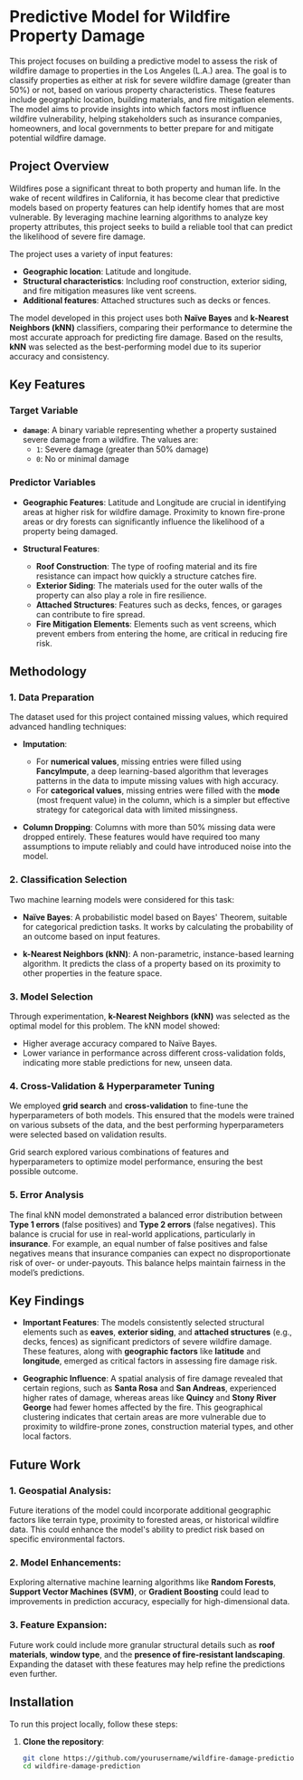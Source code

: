 # Predictive Model for Wildfire Property Damage

This project focuses on building a predictive model to assess the risk of wildfire damage to properties in the Los Angeles (L.A.) area. The goal is to classify properties as either at risk for severe wildfire damage (greater than 50%) or not, based on various property characteristics. These features include geographic location, building materials, and fire mitigation elements. The model aims to provide insights into which factors most influence wildfire vulnerability, helping stakeholders such as insurance companies, homeowners, and local governments to better prepare for and mitigate potential wildfire damage.

## Project Overview

Wildfires pose a significant threat to both property and human life. In the wake of recent wildfires in California, it has become clear that predictive models based on property features can help identify homes that are most vulnerable. By leveraging machine learning algorithms to analyze key property attributes, this project seeks to build a reliable tool that can predict the likelihood of severe fire damage.

The project uses a variety of input features:
- **Geographic location**: Latitude and longitude.
- **Structural characteristics**: Including roof construction, exterior siding, and fire mitigation measures like vent screens.
- **Additional features**: Attached structures such as decks or fences.

The model developed in this project uses both **Naïve Bayes** and **k-Nearest Neighbors (kNN)** classifiers, comparing their performance to determine the most accurate approach for predicting fire damage. Based on the results, **kNN** was selected as the best-performing model due to its superior accuracy and consistency.

## Key Features

### Target Variable

- **`damage`**: A binary variable representing whether a property sustained severe damage from a wildfire. The values are:
  - `1`: Severe damage (greater than 50% damage)
  - `0`: No or minimal damage

### Predictor Variables

- **Geographic Features**: Latitude and Longitude are crucial in identifying areas at higher risk for wildfire damage. Proximity to known fire-prone areas or dry forests can significantly influence the likelihood of a property being damaged.
  
- **Structural Features**:
  - **Roof Construction**: The type of roofing material and its fire resistance can impact how quickly a structure catches fire.
  - **Exterior Siding**: The materials used for the outer walls of the property can also play a role in fire resilience.
  - **Attached Structures**: Features such as decks, fences, or garages can contribute to fire spread.
  - **Fire Mitigation Elements**: Elements such as vent screens, which prevent embers from entering the home, are critical in reducing fire risk.

## Methodology

### 1. Data Preparation

The dataset used for this project contained missing values, which required advanced handling techniques:

- **Imputation**:
  - For **numerical values**, missing entries were filled using **FancyImpute**, a deep learning-based algorithm that leverages patterns in the data to impute missing values with high accuracy.
  - For **categorical values**, missing entries were filled with the **mode** (most frequent value) in the column, which is a simpler but effective strategy for categorical data with limited missingness.
  
- **Column Dropping**: Columns with more than 50% missing data were dropped entirely. These features would have required too many assumptions to impute reliably and could have introduced noise into the model.

### 2. Classification Selection

Two machine learning models were considered for this task:

- **Naïve Bayes**: A probabilistic model based on Bayes' Theorem, suitable for categorical prediction tasks. It works by calculating the probability of an outcome based on input features.
  
- **k-Nearest Neighbors (kNN)**: A non-parametric, instance-based learning algorithm. It predicts the class of a property based on its proximity to other properties in the feature space.

### 3. Model Selection

Through experimentation, **k-Nearest Neighbors (kNN)** was selected as the optimal model for this problem. The kNN model showed:
- Higher average accuracy compared to Naïve Bayes.
- Lower variance in performance across different cross-validation folds, indicating more stable predictions for new, unseen data.

### 4. Cross-Validation & Hyperparameter Tuning

We employed **grid search** and **cross-validation** to fine-tune the hyperparameters of both models. This ensured that the models were trained on various subsets of the data, and the best performing hyperparameters were selected based on validation results.

Grid search explored various combinations of features and hyperparameters to optimize model performance, ensuring the best possible outcome.

### 5. Error Analysis

The final kNN model demonstrated a balanced error distribution between **Type 1 errors** (false positives) and **Type 2 errors** (false negatives). This balance is crucial for use in real-world applications, particularly in **insurance**. For example, an equal number of false positives and false negatives means that insurance companies can expect no disproportionate risk of over- or under-payouts. This balance helps maintain fairness in the model’s predictions.

## Key Findings

- **Important Features**: The models consistently selected structural elements such as **eaves**, **exterior siding**, and **attached structures** (e.g., decks, fences) as significant predictors of severe wildfire damage. These features, along with **geographic factors** like **latitude** and **longitude**, emerged as critical factors in assessing fire damage risk.
  
- **Geographic Influence**: A spatial analysis of fire damage revealed that certain regions, such as **Santa Rosa** and **San Andreas**, experienced higher rates of damage, whereas areas like **Quincy** and **Stony River George** had fewer homes affected by the fire. This geographical clustering indicates that certain areas are more vulnerable due to proximity to wildfire-prone zones, construction material types, and other local factors.

## Future Work

### 1. **Geospatial Analysis**:
   Future iterations of the model could incorporate additional geographic factors like terrain type, proximity to forested areas, or historical wildfire data. This could enhance the model's ability to predict risk based on specific environmental factors.

### 2. **Model Enhancements**:
   Exploring alternative machine learning algorithms like **Random Forests**, **Support Vector Machines (SVM)**, or **Gradient Boosting** could lead to improvements in prediction accuracy, especially for high-dimensional data.

### 3. **Feature Expansion**:
   Future work could include more granular structural details such as **roof materials**, **window type**, and the **presence of fire-resistant landscaping**. Expanding the dataset with these features may help refine the predictions even further.

## Installation

To run this project locally, follow these steps:

1. **Clone the repository**:
   ```bash
   git clone https://github.com/yourusername/wildfire-damage-prediction.git
   cd wildfire-damage-prediction
